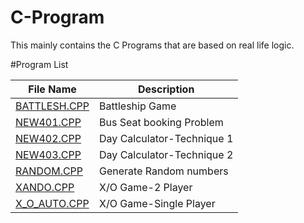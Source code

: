 # C-Program

This mainly contains the C Programs that are based on real life logic.

#Program List

File Name 			        | 	Description
--------------- 	| -------------
[BATTLESH.CPP](https://github.com/tushar8049/C-Program/blob/master/BATTLESH.CPP)		| Battleship Game  
[NEW401.CPP](https://github.com/tushar8049/C-Program/blob/master/NEW401.CPP)		| Bus Seat booking Problem  
[NEW402.CPP](https://github.com/tushar8049/C-Program/blob/master/NEW402.CPP)		| Day Calculator-Technique 1  
[NEW403.CPP](https://github.com/tushar8049/C-Program/blob/master/NEW403.CPP)		| Day Calculator-Technique 2
[RANDOM.CPP](https://github.com/tushar8049/C-Program/blob/master/RANDOM.CPP)		| Generate Random numbers 
[XANDO.CPP](https://github.com/tushar8049/C-Program/blob/master/XANDO.CPP)		| X/O Game-2 Player
[X_O_AUTO.CPP](https://github.com/tushar8049/C-Program/blob/master/X_O_AUTO.CPP)		| X/O Game-Single Player  

